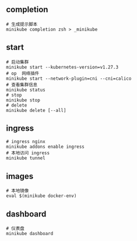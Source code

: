 ## completion

```shell
# 生成提示脚本
minikube completion zsh > _minikube
```

## start

```shell
# 启动集群
minikube start --kubernetes-version=v1.27.3
# op  网络插件
minikube start --network-plugin=cni --cni=calico
# 查看集群信息
minikube status
# stop
minikube stop
# delete
minikube delete [--all]

```

## ingress

```shell
# ingress nginx
minikube addons enable ingress
# 本地访问 ingress
minikube tunnel

```

## images

```shell
# 本地镜像
eval $(minikube docker-env)

```

## dashboard

```shell
# 仪表盘
minikube dashboard

```

